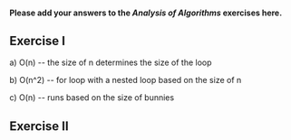 #### Please add your answers to the ***Analysis of  Algorithms*** exercises here.

## Exercise I

a) O(n) -- the size of n determines the size of the loop


b) O(n^2) -- for loop with a nested loop based on the size of n


c) O(n) -- runs based on the size of bunnies

## Exercise II


